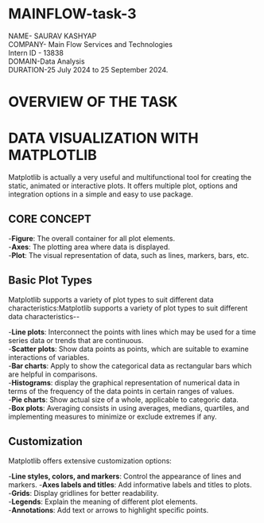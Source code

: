 # MAINFLOW-task-3
NAME- SAURAV KASHYAP  
COMPANY- Main Flow Services and Technologies   
Intern ID - 13838  
DOMAIN-Data Analysis   
DURATION-25 July 2024 to 25 September 2024.

# OVERVIEW OF THE TASK

# DATA VISUALIZATION WITH MATPLOTLIB

Matplotlib is actually a very useful and multifunctional tool for creating the static, animated or interactive plots. It offers multiple plot, options and integration options in a simple and easy to use package.

## CORE CONCEPT
-__Figure__: The overall container for all plot elements.  
-__Axes__: The plotting area where data is displayed.  
-__Plot__: The visual representation of data, such as lines, markers, bars, etc.  

## Basic Plot Types
Matplotlib supports a variety of plot types to suit different data characteristics:Matplotlib supports a variety of plot types to suit different data characteristics--  

-__Line plots__: Interconnect the points with lines which may be used for a time series data or trends that are continuous.  
-__Scatter plots__: Show data points as points, which are suitable to examine interactions of variables.  
-__Bar charts__: Apply to show the categorical data as rectangular bars which are helpful in comparisons.  
-__Histograms__: display the graphical representation of numerical data in terms of the frequency of the data points in certain ranges of values.  
-__Pie charts__: Show actual size of a whole, applicable to categoric data.  
-__Box plots__: Averaging consists in using averages, medians, quartiles, and implementing measures to minimize or exclude extremes if any.

## Customization
Matplotlib offers extensive customization options:  

-__Line styles, colors, and markers__: Control the appearance of lines and markers. 
-__Axes labels and titles__: Add informative labels and titles to plots.  
-__Grids__: Display gridlines for better readability.  
-__Legends__: Explain the meaning of different plot elements.  
-__Annotations__: Add text or arrows to highlight specific points.  
